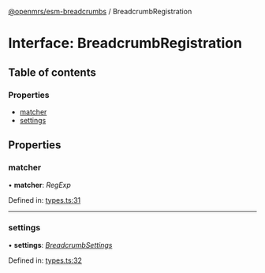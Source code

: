 [@openmrs/esm-breadcrumbs](../API.md) / BreadcrumbRegistration

# Interface: BreadcrumbRegistration

## Table of contents

### Properties

- [matcher](breadcrumbregistration.md#matcher)
- [settings](breadcrumbregistration.md#settings)

## Properties

### matcher

• **matcher**: *RegExp*

Defined in: [types.ts:31](https://github.com/openmrs/openmrs-esm-core/blob/master/packages/esm-breadcrumbs/src/types.ts#L31)

___

### settings

• **settings**: [*BreadcrumbSettings*](breadcrumbsettings.md)

Defined in: [types.ts:32](https://github.com/openmrs/openmrs-esm-core/blob/master/packages/esm-breadcrumbs/src/types.ts#L32)
